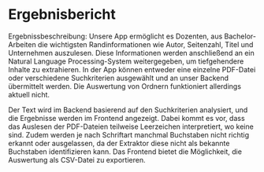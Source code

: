 # Ergebnisbericht

Ergebnissbeschreibung:
Unsere App ermöglicht es Dozenten, aus Bachelor-Arbeiten die wichtigsten Randinformationen wie Autor, Seitenzahl, Titel und Unternehmen auszulesen. Diese Informationen werden anschließend an ein Natural Language Processing-System weitergegeben, um tiefgehendere Inhalte zu extrahieren. In der App können entweder eine einzelne PDF-Datei oder verschiedene Suchkriterien ausgewählt und an unser Backend übermittelt werden. Die Auswertung von Ordnern funktioniert allerdings aktuell nicht.

Der Text wird im Backend basierend auf den Suchkriterien analysiert, und die Ergebnisse werden im Frontend angezeigt. Dabei kommt es vor, dass das Auslesen der PDF-Dateien teilweise Leerzeichen interpretiert, wo keine sind. Zudem werden je nach Schriftart manchmal Buchstaben nicht richtig erkannt oder ausgelassen, da der Extraktor diese nicht als bekannte Buchstaben identifizieren kann. Das Frontend bietet die Möglichkeit, die Auswertung als CSV-Datei zu exportieren.